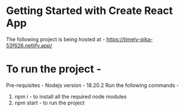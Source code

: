 # Getting Started with Create React App
The following project is being hosted at - https://timely-pika-53f626.netlify.app/

# To run the project - 
Pre-requisites - 
Nodejs version - 18.20.2
Run the following commands -
1. npm i - to install all the required node modules
2. npm start - to run the project
